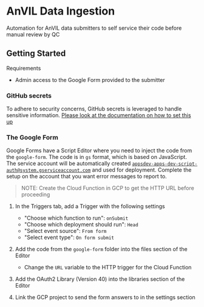 # AnVIL Data Ingestion

Automation for AnVIL data submitters to self service their code before manual review by QC

## Getting Started

Requirements

- Admin access to the Google Form provided to the submitter

### GitHub secrets

To adhere to security concerns, GitHub secrets is leveraged to handle sensitive information.
[Please look at the documentation on how to set this up](docs/SECRETS.md)

### The Google Form

Google Forms have a Script Editor where you need to inject the code from the `google-form`.
The code is in `gs` format, which is based on JavaScript.
The service account will be automatically created [`appsdev-apps-dev-script-auth@system.gserviceaccount.com`](https://developers.google.com/apps-script/guides/cloud-platform-projects#default_cloud_platform_projects) and used for deployment.
Complete the setup on the account that you want error messages to report to.

> NOTE: Create the Cloud Function in GCP to get the HTTP URL before proceeding

1. In the Triggers tab, add a Trigger with the following settings

   - "Choose which function to run": `onSubmit`
   - "Choose which deployment should run": `Head`
   - "Select event source": `From form`
   - "Select event type": `On form submit`

2. Add the code from the `google-form` folder into the files section of the Editor
   - Change the `URL` variable to the HTTP trigger for the Cloud Function
3. Add the OAuth2 Library (Version 40) into the libraries section of the Editor
4. Link the GCP project to send the form answers to in the settings section
